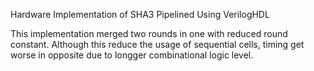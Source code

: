 Hardware Implementation of SHA3 Pipelined Using VerilogHDL

This implementation merged two rounds in one with reduced round constant.
Although this reduce the usage of sequential cells, timing get worse in opposite 
due to longger combinational logic level.
